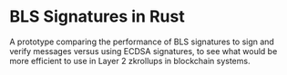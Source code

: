 # BLS Signatures in Rust

A prototype comparing the performance of BLS signatures to sign and verify messages versus using ECDSA signatures, to see what would be more efficient to use in Layer 2 zkrollups in blockchain systems.

